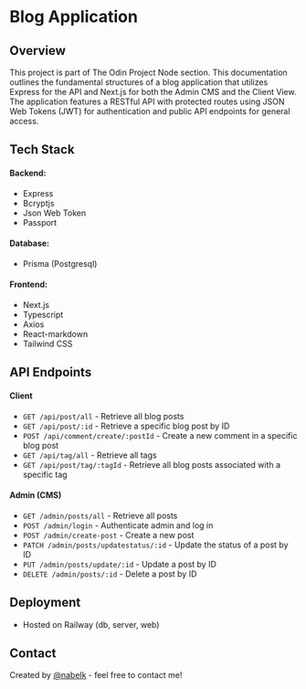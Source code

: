 # Blog Application

## Overview

This project is part of The Odin Project Node section. This documentation outlines the fundamental structures of a blog application that utilizes Express for the API and Next.js for both the Admin CMS and the Client View. The application features a RESTful API with protected routes using JSON Web Tokens (JWT) for authentication and public API endpoints for general access.

## Tech Stack

#### Backend:

- Express
- Bcryptjs
- Json Web Token
- Passport

#### Database:

- Prisma (Postgresql)

#### Frontend:

- Next.js
- Typescript
- Axios
- React-markdown
- Tailwind CSS

## API Endpoints

#### Client

- `GET /api/post/all` - Retrieve all blog posts
- `GET /api/post/:id` - Retrieve a specific blog post by ID
- `POST /api/comment/create/:postId` - Create a new comment in a specific blog post
- `GET /api/tag/all` - Retrieve all tags
- `GET /api/post/tag/:tagId` - Retrieve all blog posts associated with a specific tag

#### Admin (CMS)

- `GET /admin/posts/all` - Retrieve all posts
- `POST /admin/login` - Authenticate admin and log in
- `POST /admin/create-post` - Create a new post
- `PATCH /admin/posts/updatestatus/:id` - Update the status of a post by ID
- `PUT /admin/posts/update/:id` - Update a post by ID
- `DELETE /admin/posts/:id` - Delete a post by ID

## Deployment

- Hosted on Railway (db, server, web)

## Contact

Created by [@nabelk](https://www.linkedin.com/in/nabil-khalid-36791a241/) - feel free to contact me!
